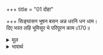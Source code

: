 +++
title = "01 दोहा"

+++
सिङ्घासन भूषन बसन अन्न धरनि धन धाम।  
दिए भरत लहि भूमिसुर भे परिपूरन काम॥170॥  

<details><summary>मूल</summary>

सिङ्घासन भूषन बसन अन्न धरनि धन धाम।  
दिए भरत लहि भूमिसुर भे परिपूरन काम॥170॥  
</details>

<details><summary>भावार्थ</summary>

सिंहासन, गहने, कपडे, अन्न, पृथ्वी, धन और मकान भरतजी ने दिए, भूदेव ब्राह्मण दान पाकर परिपूर्णकाम हो गए (अर्थात उनकी सारी मनोकामनाएँ अच्छी तरह से पूरी हो गईं)॥170॥  
</details>


